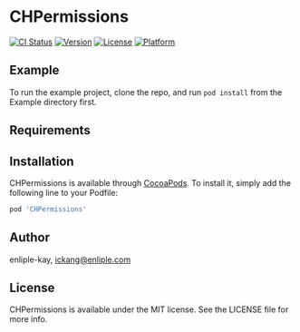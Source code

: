 # CHPermissions

[![CI Status](https://img.shields.io/travis/enliple-kay/CHPermissions.svg?style=flat)](https://travis-ci.org/enliple-kay/CHPermissions)
[![Version](https://img.shields.io/cocoapods/v/CHPermissions.svg?style=flat)](https://cocoapods.org/pods/CHPermissions)
[![License](https://img.shields.io/cocoapods/l/CHPermissions.svg?style=flat)](https://cocoapods.org/pods/CHPermissions)
[![Platform](https://img.shields.io/cocoapods/p/CHPermissions.svg?style=flat)](https://cocoapods.org/pods/CHPermissions)

## Example

To run the example project, clone the repo, and run `pod install` from the Example directory first.

## Requirements

## Installation

CHPermissions is available through [CocoaPods](https://cocoapods.org). To install
it, simply add the following line to your Podfile:

```ruby
pod 'CHPermissions'
```

## Author

enliple-kay, ickang@enliple.com

## License

CHPermissions is available under the MIT license. See the LICENSE file for more info.
